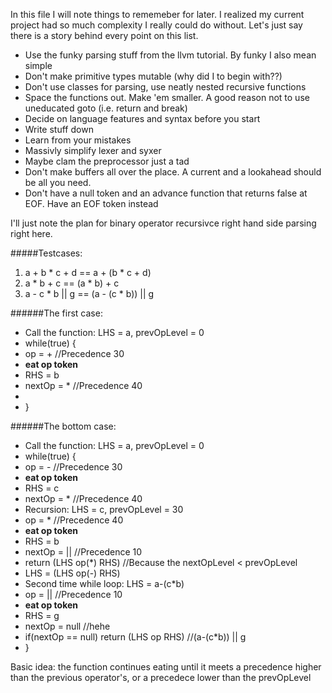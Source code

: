 In this file I will note things to rememeber for later. I realized my current project had so much complexity I really could do without.
Let's just say there is a story behind every point on this list.

- Use the funky parsing stuff from the llvm tutorial. By funky I also mean simple
- Don't make primitive types mutable (why did I to begin with??)
- Don't use classes for parsing, use neatly nested recursive functions
- Space the functions out. Make 'em smaller. A good reason not to use uneducated goto (i.e. return and break)
- Decide on language features and syntax before you start
- Write stuff down
- Learn from your mistakes
- Massivly simplify lexer and syxer
- Maybe clam the preprocessor just a tad
- Don't make buffers all over the place. A current and a lookahead should be all you need.
- Don't have a null token and an advance function that returns false at EOF. Have an EOF token instead


I'll just note the plan for binary operator recursivce right hand side parsing right here.

#####Testcases:
1. a + b * c + d   ==  a + (b * c + d)
2. a * b + c       ==  (a * b) + c
3. a - c * b || g  ==  (a - (c * b)) || g

######The first case:
- Call the function: LHS = a, prevOpLevel = 0
- while(true) {
 - op = + //Precedence 30
 - **eat op token**
 - RHS = b
 - nextOp = * //Precedence 40
 - 
- }

######The bottom case:
- Call the function: LHS = a, prevOpLevel = 0
- while(true) {
 - op = - //Precedence 30
 - **eat op token**
 - RHS = c
 - nextOp = * //Precedence 40
 - Recursion: LHS = c, prevOpLevel = 30
  - op = * //Precedence 40
  - **eat op token**
  - RHS = b
  - nextOp = || //Precedence 10
  - return (LHS op(*) RHS) //Because the nextOpLevel < prevOpLevel
 - LHS = (LHS op(-) RHS)
- Second time while loop: LHS = a-(c*b)
 - op = || //Precedence 10
 - **eat op token**
 - RHS = g
 - nextOp = null //hehe
 - if(nextOp == null)
    return (LHS op RHS) //(a-(c*b)) || g
- }

Basic idea:
the function continues eating until it meets a precedence higher than the previous operator's, or a precedece lower than the prevOpLevel


